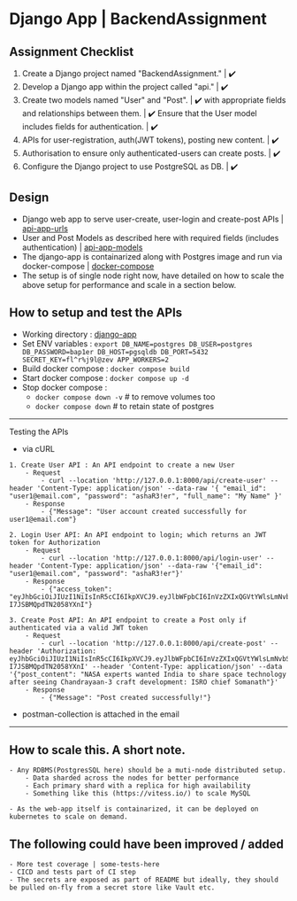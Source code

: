 # Django App | BackendAssignment


    
## Assignment Checklist 
1. Create a Django project named "BackendAssignment."                 | :heavy_check_mark: 
2. Develop a Django app within the project called "api."              | :heavy_check_mark: 
3. Create two models named "User" and "Post".                         | :heavy_check_mark: 
   with appropriate fields and relationships between them.            | :heavy_check_mark: 
   Ensure that the User model includes fields for authentication.     | :heavy_check_mark: 
4. APIs for user-registration, auth(JWT tokens), posting new content. | :heavy_check_mark: 
5. Authorisation to ensure only authenticated-users can create posts. | :heavy_check_mark: 
6. Configure the Django project to use PostgreSQL as DB.              | :heavy_check_mark: 


## Design
* Django web app to serve user-create, user-login and create-post APIs                   | [api-app-urls](BackendAssignment/api/urls.py)
* User and Post Models as described here with required fields (includes authentication)  | [api-app-models](BackendAssignment/api/models.py)
* The django-app is containarized along with Postgres image and run via docker-compose   | [docker-compose](docker-compose.yml)
* The setup is of single node right now, have detailed on how to scale the above setup for performance and scale in a section below.


## How to setup and test the APIs
* Working directory    : [django-app](.)
* Set ENV variables    : `export DB_NAME=postgres DB_USER=postgres DB_PASSWORD=bap1er DB_HOST=pgsqldb DB_PORT=5432 SECRET_KEY=fl^r%j9l@zev APP_WORKERS=2`
* Build docker compose : `docker compose build`
* Start docker compose : `docker compose up -d`
* Stop docker compose  :
    - `docker compose down -v` # to remove volumes too
    - `docker compose down` # to retain state of postgres


---

Testing the APIs 

* via cURL

```
1. Create User API : An API endpoint to create a new User
    - Request
        - curl --location 'http://127.0.0.1:8000/api/create-user' --header 'Content-Type: application/json' --data-raw '{ "email_id": "user1@email.com", "password": "ashaR3!er", "full_name": "My Name" }'
    - Response
        - {"Message": "User account created successfully for user1@email.com"}
```

```
2. Login User API: An API endpoint to login; which returns an JWT token for Authorization
    - Request
        - curl --location 'http://127.0.0.1:8000/api/login-user' --header 'Content-Type: application/json' --data-raw '{"email_id": "user1@email.com", "password": "ashaR3!er"}'
    - Response
        - {"access_token": "eyJhbGciOiJIUzI1NiIsInR5cCI6IkpXVCJ9.eyJlbWFpbCI6InVzZXIxQGVtYWlsLmNvbSJ9.cM7hr3Mm2wmzz6m7NO928Vl-I7JSBMQpdTN2058YXnI"}
```

```
3. Create Post API: An API endpoint to create a Post only if authenticated via a valid JWT token
    - Request
        - curl --location 'http://127.0.0.1:8000/api/create-post' --header 'Authorization: eyJhbGciOiJIUzI1NiIsInR5cCI6IkpXVCJ9.eyJlbWFpbCI6InVzZXIxQGVtYWlsLmNvbSJ9.cM7hr3Mm2wmzz6m7NO928Vl-I7JSBMQpdTN2058YXnI' --header 'Content-Type: application/json' --data '{"post_content": "NASA experts wanted India to share space technology after seeing Chandrayaan-3 craft development: ISRO chief Somanath"}'
    - Response
        - {"Message": "Post created successfully!"}
```

* postman-collection is attached in the email

---

## How to scale this. A short note.

    - Any RDBMS(PostgresSQL here) should be a muti-node distributed setup. 
        - Data sharded across the nodes for better performance
        - Each primary shard with a replica for high availability
        - Something like this (https://vitess.io/) to scale MySQL

    - As the web-app itself is containarized, it can be deployed on kubernetes to scale on demand.


## The following could have been improved / added
    - More test coverage | some-tests-here
    - CICD and tests part of CI step
    - The secrets are exposed as part of README but ideally, they should be pulled on-fly from a secret store like Vault etc.
